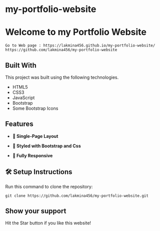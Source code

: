 # my-portfolio-website
# Welcome to my Portfolio Website
	Go to Web page : https://lakmina456.github.io/my-portfolio-website/
	https://github.com/lakmina456/my-portfolio-website	

## **Built With**

This project was built using the following technologies.

- HTML5
- CSS3
- JavaScript
- Bootstrap
- Some Bootstrap Icons

## **Features**

- **📖 Single-Page Layout**

- **🎨 Styled with Bootstrap and Css**

- **📱 Fully Responsive**


## 🛠 Setup Instructions

Run this command to clone the repository: 

    git clone https://github.com/lakmina456/my-portfolio-website.git

## **Show your support**

Hit the Star button if you like this website!


